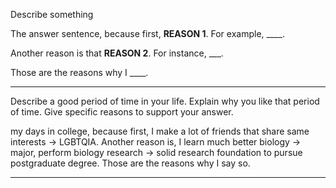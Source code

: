 Describe something


The answer sentence, because first, __REASON 1__. For example, ____.

Another reason is that __REASON 2__. For instance, ___.

Those are the reasons why I ____.


---

Describe a good period of time in your life. 
Explain why you like that period of time. Give specific reasons to support your answer.

my days in college, 
because first, I make a lot of friends that share same interests -> LGBTQIA.
Another reason is, I learn much better biology -> major, perform biology research -> solid research foundation to pursue postgraduate degree.
Those are the reasons why I say so.

---







